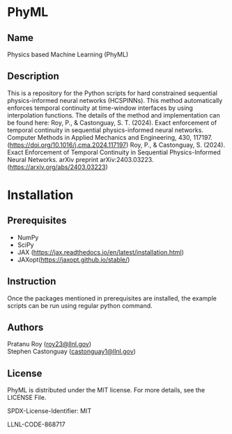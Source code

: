 # PhyML

## Name
Physics based Machine Learning (PhyML)

## Description
This is a repository for the Python scripts for hard constrained sequential physics-informed neural networks (HCSPINNs). This method automatically enforces temporal continuity at time-window interfaces by using interpolation functions. The details of the method and implementation can be found here: 
Roy, P., & Castonguay, S. T. (2024). Exact enforcement of temporal continuity in sequential physics-informed neural networks. Computer Methods in Applied Mechanics and Engineering, 430, 117197. (https://doi.org/10.1016/j.cma.2024.117197)
Roy, P., & Castonguay, S. (2024). Exact Enforcement of Temporal Continuity in Sequential Physics-Informed Neural Networks. arXiv preprint arXiv:2403.03223. (https://arxiv.org/abs/2403.03223)

# Installation

## Prerequisites

- NumPy
- SciPy
- JAX (https://jax.readthedocs.io/en/latest/installation.html)
- JAXopt(https://jaxopt.github.io/stable/) 

## Instruction

Once the packages mentioned in prerequisites are installed, the example scripts can be run using regular python command. 

## Authors
Pratanu Roy (roy23@llnl.gov)  
Stephen Castonguay (castonguay1@llnl.gov)

## License
PhyML is distributed under the MIT license. For more details, see the LICENSE File.

SPDX-License-Identifier: MIT

LLNL-CODE-868717



